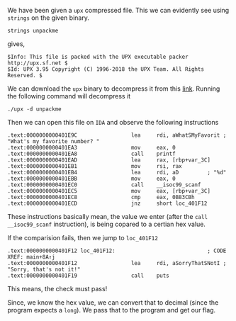 We have been given a `upx` compressed file. This we can evidently see using `strings` on the given binary.

    strings unpackme

gives, 

    $Info: This file is packed with the UPX executable packer http://upx.sf.net $
    $Id: UPX 3.95 Copyright (C) 1996-2018 the UPX Team. All Rights Reserved. $

We can download the `upx` binary to decompress it from this [link](https://github.com/upx/upx/releases/tag/v4.2.4). Running the following command will decompress it

    ./upx -d unpackme

Then we can open this file on `IDA` and observe the following instructions

    .text:0000000000401E9C                 lea     rdi, aWhatSMyFavorit ; "What's my favorite number? "
    .text:0000000000401EA3                 mov     eax, 0
    .text:0000000000401EA8                 call    printf
    .text:0000000000401EAD                 lea     rax, [rbp+var_3C]
    .text:0000000000401EB1                 mov     rsi, rax
    .text:0000000000401EB4                 lea     rdi, aD         ; "%d"
    .text:0000000000401EBB                 mov     eax, 0
    .text:0000000000401EC0                 call    __isoc99_scanf
    .text:0000000000401EC5                 mov     eax, [rbp+var_3C]
    .text:0000000000401EC8                 cmp     eax, 0B83CBh
    .text:0000000000401ECD                 jnz     short loc_401F12

These instructions basically mean, the value we enter (after the `call __isoc99_scanf` instruction), is being copared to a certian hex value.

If the comparision fails, then we jump to `loc_401F12`
    
    .text:0000000000401F12 loc_401F12:                             ; CODE XREF: main+8A↑j
    .text:0000000000401F12                 lea     rdi, aSorryThatSNotI ; "Sorry, that's not it!"
    .text:0000000000401F19                 call    puts

This means, the check must pass!

Since, we know the hex value, we can convert that to decimal (since the program expects a `long`). We pass that to the program and get our flag.

